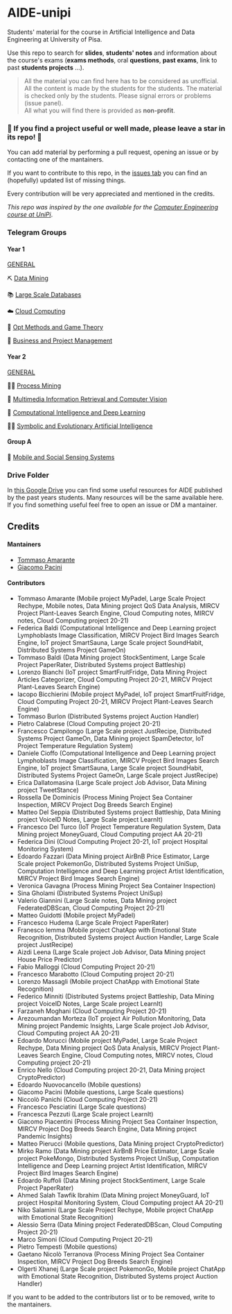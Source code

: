 # AIDE-unipi
Students' material for the course in Artificial Intelligence and Data Engineering at University of Pisa. 

Use this repo to search for **slides**, **students' notes** and information about the course's exams 
(**exams methods**, oral **questions**, **past exams**, link to past **students projects** ...).

>All the material you can find here has to be considered as unofficial. All the content is made by the students for the students. The material is checked only by the students. Please signal errors or problems (issue panel).<br/>
All what you will find there is provided as **non-profit**.

### 🌟 If you find a project **useful** or **well made**, please leave a star in its repo! 🌟

You can add material by performing a pull request, opening an issue or by contacting one of the mantainers.

If you want to contribute to this repo, in the [issues tab](https://github.com/Ruggero1912/AIDE-unipi/issues) you can find an (hopefully) updated list of missing things.

Every contribution will be very appreciated and mentioned in the credits.

*This repo was inspired by the one available for the [Computer Engineering course at UniPi](https://github.com/Guray00/IngegneriaInformatica)*.

### Telegram Groups

#### Year 1

[GENERAL](https://t.me/joinchat/A6S5hhOKF64s62zf2kJIxQ)

⛏️ [Data Mining](https://t.me/UNIPI_data_mining)

📚 [Large Scale Databases](https://t.me/UNIPI_large_scale_databases)

☁️ [Cloud Computing](https://t.me/UNIPI_cloud_computing)

🎲 [Opt Methods and Game Theory](https://t.me/UNIPI_optimization_methods)

🤑 [Business and Project Management](https://t.me/UNIPI_business_and_project_mngmt)

#### Year 2

[GENERAL](https://t.me/joinchat/A6S5hhyC7W9T28egM9xg_w)

👷‍♂️ [Process Mining](https://t.me/UNIPI_process_mining)

🤖 [Multimedia Information Retrieval and Computer Vision](https://t.me/UNIPI_multimedia_inf_retr_and_cv)

🧠 [Computational Intelligence and Deep Learning](https://t.me/UNIPI_comp_intell_and_deep_lrnin)

🧞‍♂️ [Symbolic and Evolutionary Artificial Intelligence](https://t.me/joinchat/2-g7AnXa-WExNjZk)

#### Group A
📱 [Mobile and Social Sensing Systems](https://t.me/+KM4Wu6hEQIViYTY0)

### Drive Folder

In [this Google Drive](https://drive.google.com/drive/folders/1KXbnC2i5qp07MMgn_M4PpvG5CUI5IsAz) you can find some useful resources for AIDE published by the past years students. Many resources will be the same available here. If you find something useful feel free to open an issue or DM a mantainer.

## Credits

#### Mantainers
- [Tommaso Amarante](https://github.com/TommyTheHuman)
- [Giacomo Pacini](https://github.com/Ruggero1912)

#### Contributors
- Tommaso Amarante (Mobile project MyPadel, Large Scale Project Rechype, Mobile notes, Data Mining project QoS Data Analysis, MIRCV Project Plant-Leaves Search Engine, Cloud Computing notes, MIRCV notes, Cloud Computing project 20-21)
- Federica Baldi (Computational Intelligence and Deep Learning project Lymphoblasts Image Classification, MIRCV Project Bird Images Search Engine, IoT project SmartSauna, Large Scale project SoundHabit, Distributed Systems Project GameOn)
- Tommaso Baldi (Data Mining project StockSentiment, Large Scale Project PaperRater, Distributed Systems project Battleship)
- Lorenzo Bianchi (IoT project SmartFruitFridge, Data Mining Project Articles Categorizer, Cloud Computing Project 20-21, MIRCV Project Plant-Leaves Search Engine)
- Iacopo Bicchierini (Mobile project MyPadel, IoT project SmartFruitFridge, Cloud Computing Project 20-21, MIRCV Project Plant-Leaves Search Engine)
- Tommaso Burlon (Distributed Systems project Auction Handler)
- Pietro Calabrese (Cloud Computing project 20-21)
- Francesco Campilongo (Large Scale project JustRecipe, Distributed Systems Project GameOn, Data Mining project SpamDetector, IoT Project Temperature Regulation System)
- Daniele Cioffo (Computational Intelligence and Deep Learning project Lymphoblasts Image Classification, MIRCV Project Bird Images Search Engine, IoT project SmartSauna, Large Scale project SoundHabit, Distributed Systems Project GameOn, Large Scale project JustRecipe)
- Erica Dallatomasina (Large Scale project Job Advisor, Data Mining project TweetStance)
- Rossella De Dominicis (Process Mining Project Sea Container Inspection, MIRCV Project Dog Breeds Search Engine)
- Matteo Del Seppia (Distributed Systems project Battleship, Data Mining project VoiceID Notes, Large Scale project LearnIt)
- Francesco Del Turco (IoT Project Temperature Regulation System, Data Mining project MoneyGuard, Cloud Computing project AA 20-21)
- Federica Dini (Cloud Computing Project 20-21, IoT project Hospital Monitoring System)
- Edoardo Fazzari (Data Mining project AirBnB Price Estimator, Large Scale project PokemonGo, Distributed Systems Project UniSup, Computation Intelligence and Deep Learning project Artist Identification, MIRCV Project Bird Images Search Engine)
- Veronica Gavagna (Process Mining Project Sea Container Inspection)
- Sina Gholami (Distributed Systems Project UniSup)
- Valerio Giannini (Large Scale notes, Data Mining project FederatedDBScan, Cloud Computing Project 20-21)
- Matteo Guidotti (Mobile project MyPadel)
- Francesco Hudema (Large Scale Project PaperRater)
- Franesco Iemma (Mobile project ChatApp with Emotional State Recognition, Distributed Systems project Auction Handler, Large Scale project JustRecipe)
- Aizdi Leena (Large Scale project Job Advisor, Data Mining project House Price Predictor)
- Fabio Malloggi (Cloud Computing Project 20-21)
- Francesco Marabotto (Cloud Computing project 20-21)
- Lorenzo Massagli (Mobile project ChatApp with Emotional State Recognition)
- Federico Minniti (Distributed Systems project Battleship, Data Mining project VoiceID Notes, Large Scale project LearnIt)
- Farzaneh Moghani (Cloud Computing Project 20-21)
- Arezoumandan Morteza (IoT project Air Pollution Monitoring, Data Mining project Pandemic Insights, Large Scale project Job Advisor, Cloud Computing project AA 20-21)
- Edoardo Morucci (Mobile project MyPadel, Large Scale Project Rechype, Data Mining project QoS Data Analysis, MIRCV Project Plant-Leaves Search Engine, Cloud Computing notes, MIRCV notes, Cloud Computing project 20-21)
- Enrico Nello (Cloud Computing project 20-21, Data Mining project CryptoPredictor)
- Edoardo Nuovocancello (Mobile questions)
- Giacomo Pacini (Mobile questions, Large Scale questions)
- Niccolò Panichi (Cloud Computing Project 20-21)
- Francesco Pesciatini (Large Scale questions)
- Francesca Pezzuti (Large Scale project LearnIt)
- Giacomo Piacentini (Process Mining Project Sea Container Inspection, MIRCV Project Dog Breeds Search Engine, Data Mining project Pandemic Insights)
- Matteo Pierucci (Mobile questions, Data Mining project CryptoPredictor)
- Mirko Ramo (Data Mining project AirBnB Price Estimator, Large Scale project PokeMongo, Distributed Systems Project UniSup, Computation Intelligence and Deep Learning project Artist Identification, MIRCV Project Bird Images Search Engine)
- Edoardo Ruffoli (Data Mining project StockSentiment, Large Scale Project PaperRater)
- Ahmed Salah Tawfik Ibrahim (Data Mining project MoneyGuard, IoT project Hospital Monitoring System, Cloud Computing project AA 20-21)
- Niko Salamini (Large Scale Project Rechype, Mobile project ChatApp with Emotional State Recognition)
- Alessio Serra (Data Mining project FederatedDBScan, Cloud Computing Project 20-21)
- Marco Simoni (Cloud Computing Project 20-21)
- Pietro Tempesti (Mobile questions)
- Gaetano Nicolò Terranova (Process Mining Project Sea Container Inspection, MIRCV Project Dog Breeds Search Engine)
- Olgerti Xhanej (Large Scale project PokemonGo, Mobile project ChatApp with Emotional State Recognition, Distributed Systems project Auction Handler)


If you want to be added to the contributors list or to be removed,
 write to the mantainers.
